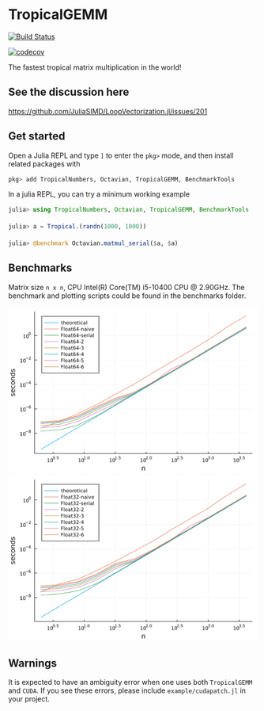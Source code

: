 # TropicalGEMM

[![Build Status](https://github.com/TensorBFS/TropicalGEMM.jl/workflows/CI/badge.svg)](https://github.com/TensorBFS/TropicalGEMM.jl/actions)

[![codecov](https://codecov.io/gh/TensorBFS/TropicalGEMM.jl/branch/master/graph/badge.svg?token=8F6PH5Q9PL)](https://codecov.io/gh/TensorBFS/TropicalGEMM.jl)

The fastest tropical matrix multiplication in the world!

## See the discussion here

https://github.com/JuliaSIMD/LoopVectorization.jl/issues/201

## Get started

Open a Julia REPL and type `]` to enter the `pkg>` mode, and then install related packages with
```julia
pkg> add TropicalNumbers, Octavian, TropicalGEMM, BenchmarkTools
```

In a julia REPL, you can try a minimum working example
```julia
julia> using TropicalNumbers, Octavian, TropicalGEMM, BenchmarkTools

julia> a = Tropical.(randn(1000, 1000))

julia> @benchmark Octavian.matmul_serial($a, $a)
```

## Benchmarks

Matrix size `n x n`, CPU Intel(R) Core(TM) i5-10400 CPU @ 2.90GHz.
The benchmark and plotting scripts could be found in the benchmarks folder.

![Float64](benchmarks/benchmark-float64.png)
![Float32](benchmarks/benchmark-float32.png)


## Warnings

It is expected to have an ambiguity error when one uses both `TropicalGEMM` and `CUDA`.
If you see these errors, please include `example/cudapatch.jl` in your project.
